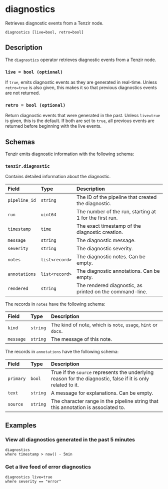 # diagnostics

Retrieves diagnostic events from a Tenzir node.

```tql
diagnostics [live=bool, retro=bool]
```

## Description

The `diagnostics` operator retrieves diagnostic events from a Tenzir
node.

### `live = bool (optional)`

If `true`, emits diagnostic events as they are generated in real-time. Unless
`retro=true` is also given, this makes it so that previous diagnostics events
are not returned.

### `retro = bool (optional)`

Return diagnostic events that were generated in the past. Unless `live=true` is
given, this is the default. If both are set to `true`, all previous events are
returned before beginning with the live events.

## Schemas

Tenzir emits diagnostic information with the following schema:

### `tenzir.diagnostic`

Contains detailed information about the diagnostic.

|Field|Type|Description|
|:-|:-|:-|
|`pipeline_id`|`string`|The ID of the pipeline that created the diagnostic.|
|`run`|`uint64`|The number of the run, starting at 1 for the first run.|
|`timestamp`|`time`|The exact timestamp of the diagnostic creation.|
|`message`|`string`|The diagnostic message.|
|`severity`|`string`|The diagnostic severity.|
|`notes`|`list<record>`|The diagnostic notes. Can be empty.|
|`annotations`|`list<record>`|The diagnostic annotations. Can be empty.|
|`rendered`|`string`|The rendered diagnostic, as printed on the command-line.|

The records in `notes` have the following schema:

|Field|Type|Description|
|:-|:-|:-|
|`kind`|`string`|The kind of note, which is `note`, `usage`, `hint` or `docs`.|
|`message`|`string`|The message of this note.|

The records in `annotations` have the following schema:

|Field|Type|Description|
|:-|:-|:-|
|`primary`|`bool`|True if the `source` represents the underlying reason for the diagnostic, false if it is only related to it.|
|`text`|`string`|A message for explanations. Can be empty.|
|`source`|`string`|The character range in the pipeline string that this annotation is associated to.|

## Examples

### View all diagnostics generated in the past 5 minutes

```tql
diagnostics
where timestamp > now() - 5min
```

### Get a live feed of error diagnostics

```tql
diagnostics live=true
where severity == "error"
```
